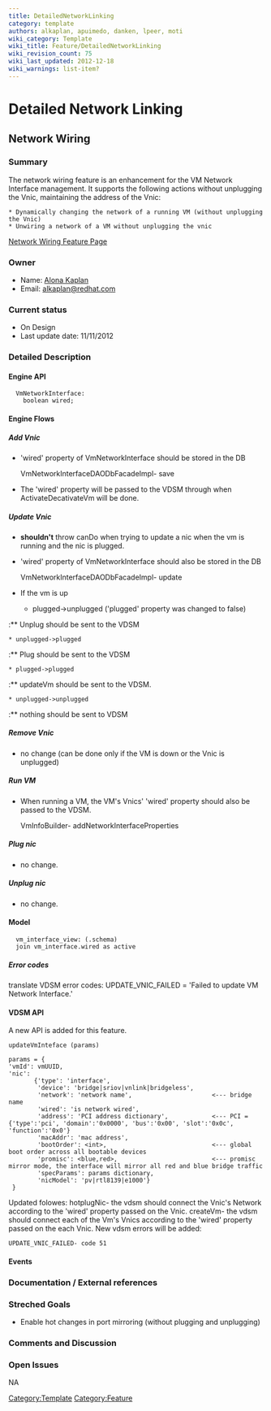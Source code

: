 ```yaml
---
title: DetailedNetworkLinking
category: template
authors: alkaplan, apuimedo, danken, lpeer, moti
wiki_category: Template
wiki_title: Feature/DetailedNetworkLinking
wiki_revision_count: 75
wiki_last_updated: 2012-12-18
wiki_warnings: list-item?
---
```


# Detailed Network Linking

## Network Wiring

### Summary

The network wiring feature is an enhancement for the VM Network Interface management. It supports the following actions without unplugging the Vnic, maintaining the address of the Vnic:

    * Dynamically changing the network of a running VM (without unplugging the Vnic)
    * Unwiring a network of a VM without unplugging the vnic
[Network Wiring Feature Page](http://ovirt.org/wiki/Feature/NetworkWiring)

### Owner

*   Name: [ Alona Kaplan](User:alkaplan)
*   Email: <alkaplan@redhat.com>

### Current status

*   On Design
*   Last update date: 11/11/2012

### Detailed Description

#### Engine API

      VmNetworkInterface:
        boolean wired;

#### Engine Flows

##### Add Vnic

*   'wired' property of VmNetworkInterface should be stored in the DB

      VmNetworkInterfaceDAODbFacadeImpl- save

*   The 'wired' property will be passed to the VDSM through when ActivateDecativateVm will be done.

##### Update Vnic

*   **shouldn't** throw canDo when trying to update a nic when the vm is running and the nic is plugged.
*   'wired' property of VmNetworkInterface should also be stored in the DB

      VmNetworkInterfaceDAODbFacadeImpl- update

*   If the vm is up

    * plugged->unplugged ('plugged' property was changed to false)

:\*\* Unplug should be sent to the VDSM

    * unplugged->plugged

:\*\* Plug should be sent to the VDSM

    * plugged->plugged

:\*\* updateVm should be sent to the VDSM.

    * unplugged->unplugged

:\*\* nothing should be sent to VDSM

##### Remove Vnic

*   no change (can be done only if the VM is down or the Vnic is unplugged)

##### Run VM

*   When running a VM, the VM's Vnics' 'wired' property should also be passed to the VDSM.

      VmInfoBuilder- addNetworkInterfaceProperties

##### Plug nic

*   no change.

##### Unplug nic

*   no change.

#### Model

      vm_interface_view: (.schema)
      join vm_interface.wired as active

##### Error codes

translate VDSM error codes: UPDATE_VNIC_FAILED = 'Failed to update VM Network Interface.'

#### VDSM API

A new API is added for this feature.

    updateVmInteface (params)

    params = {
    'vmId': vmUUID, 
    'nic':  
           {'type': 'interface',
            'device': 'bridge|sriov|vnlink|bridgeless',
            'network': 'network name',                      <--- bridge name
            'wired': 'is network wired',
            'address': 'PCI address dictionary',            <--- PCI = {'type':'pci', 'domain':'0x0000', 'bus':'0x00', 'slot':'0x0c', 'function':'0x0'}
            'macAddr': 'mac address',
            'bootOrder': <int>,                             <--- global boot order across all bootable devices
            'promisc': <blue,red>,                          <--- promisc mirror mode, the interface will mirror all red and blue bridge traffic
            'specParams': params dictionary,
            'nicModel': 'pv|rtl8139|e1000'}
     }

Updated folowes: hotplugNic- the vdsm should connect the Vnic's Network according to the 'wired' property passed on the Vnic.
createVm- the vdsm should connect each of the Vm's Vnics according to the 'wired' property passed on the each Vnic.
New vdsm errors will be added:

    UPDATE_VNIC_FAILED- code 51

#### Events

### Documentation / External references

### Streched Goals

*   Enable hot changes in port mirroring (without plugging and unplugging)

### Comments and Discussion

### Open Issues

NA

<Category:Template> <Category:Feature>
